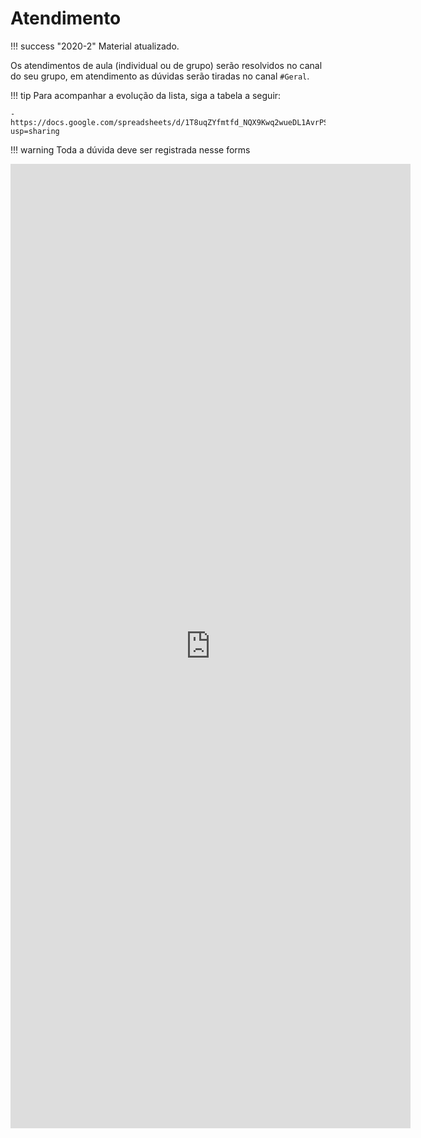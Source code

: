 # Atendimento

!!! success "2020-2"
    Material atualizado.

Os atendimentos de aula (individual ou de grupo) serão resolvidos no canal do seu grupo, em atendimento as dúvidas serão tiradas no canal `#Geral`. 

!!! tip 
    Para acompanhar a evolução da lista, siga a tabela a seguir:
    
    - https://docs.google.com/spreadsheets/d/1T8uqZYfmtfd_NQX9Kwq2wueDL1AvrPS7wIMqwFo9GUU/edit?usp=sharing

!!! warning
    Toda a dúvida deve ser registrada nesse forms

<iframe src="https://docs.google.com/forms/d/e/1FAIpQLSeE2cj8ZB-Qyv4pjerC0P7eugmfonEeaw11_9VsOmJiZvOVRA/viewform?embedded=true" width="640" height="1543" frameborder="0" marginheight="0" marginwidth="0">Loading…</iframe>
